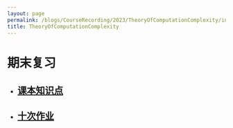 ```yaml
---
layout: page
permalink: /blogs/CourseRecording/2023/TheoryOfComputationComplexity/index.html
title: TheoryOfComputationComplexity
---
```



# 期末复习

- ## [课本知识点](https://CRYoushiwo.github.io/blogs/CourseRecording/2023/TheoryOfComputationComplexity/Textbook)

- ## [十次作业](https://CRYoushiwo.github.io/blogs/CourseRecording/2023/TheoryOfComputationComplexity/Homework)